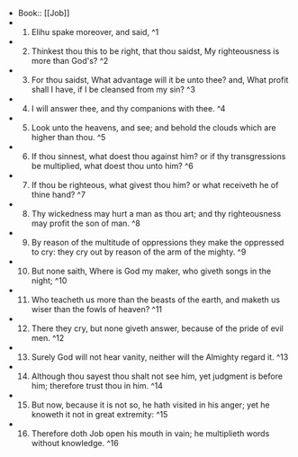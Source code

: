 - Book:: [[Job]]
- 1. Elihu spake moreover, and said, ^1
- 2. Thinkest thou this to be right, that thou saidst, My righteousness is more than God's? ^2
- 3. For thou saidst, What advantage will it be unto thee? and, What profit shall I have, if I be cleansed from my sin? ^3
- 4. I will answer thee, and thy companions with thee. ^4
- 5. Look unto the heavens, and see; and behold the clouds which are higher than thou. ^5
- 6. If thou sinnest, what doest thou against him? or if thy transgressions be multiplied, what doest thou unto him? ^6
- 7. If thou be righteous, what givest thou him? or what receiveth he of thine hand? ^7
- 8. Thy wickedness may hurt a man as thou art; and thy righteousness may profit the son of man. ^8
- 9. By reason of the multitude of oppressions they make the oppressed to cry: they cry out by reason of the arm of the mighty. ^9
- 10. But none saith, Where is God my maker, who giveth songs in the night; ^10
- 11. Who teacheth us more than the beasts of the earth, and maketh us wiser than the fowls of heaven? ^11
- 12. There they cry, but none giveth answer, because of the pride of evil men. ^12
- 13. Surely God will not hear vanity, neither will the Almighty regard it. ^13
- 14. Although thou sayest thou shalt not see him, yet judgment is before him; therefore trust thou in him. ^14
- 15. But now, because it is not so, he hath visited in his anger; yet he knoweth it not in great extremity: ^15
- 16. Therefore doth Job open his mouth in vain; he multiplieth words without knowledge. ^16
